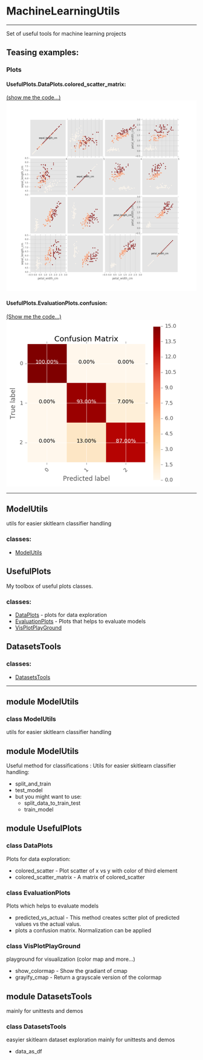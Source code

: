 # MachineLearningUtils
***
Set of useful tools for machine learning projects

## Teasing examples:
### Plots
#### UsefulPlots.DataPlots.colored_scatter_matrix:
[(show me the code...)](Examples/iris-colored_acatter_matrix.py)
![UsefulPlots.colored_scatter_matrix](Examples/iris-colored_acatter_matrix.png)

#### UsefulPlots.EvaluationPlots.confusion:
[(Show me the code...)](Examples/modelutil_simple_usage.py)
![UsefulPlots.colored_scatter_matrix](Examples/confusion_matrix.png)
***
## ModelUtils
utils for easier skitlearn classifier handling
### classes:
- [ModelUtils](#class-ModelUtils)

## UsefulPlots
My toolbox of useful plots classes.
### classes:
- [DataPlots](#class-DataPlots) - plots for data exploration
- [EvaluationPlots](#class-EvaluationPlots) - Plots that helps to evaluate models
- [VisPlotPlayGround](#class-EvaluationPlots)

## DatasetsTools
### classes:
- [DatasetsTools](#class-DatasetsTools)

***

## module ModelUtils
### class ModelUtils
utils for easier skitlearn classifier handling

## module ModelUtils
Useful method for classifications :
Utils for easier skitlearn classifier handling:
- split_and_train
- test_model
- but you might want to use:
    - split_data_to_train_test
    - train_model

## module UsefulPlots
### class DataPlots
Plots for data exploration:
- colored_scatter -  Plot scatter of x vs y with color of third element
- colored_scatter_matrix - A matrix of colored_scatter

### class EvaluationPlots
Plots which helps to evaluate models
- predicted_vs_actual - This method creates sctter plot of
                        predicted values vs the actual valus.
- plots a confusion matrix. Normalization can be applied

### class VisPlotPlayGround
playground for visualization (color map and more...)
- show_colormap - Show the gradiant of cmap
- grayify_cmap  - Return a grayscale version of the colormap

## module DatasetsTools
mainly for unittests and demos
### class DatasetsTools
easyier skitlearn dataset exploration mainly for unittests and demos
- data_as_df


